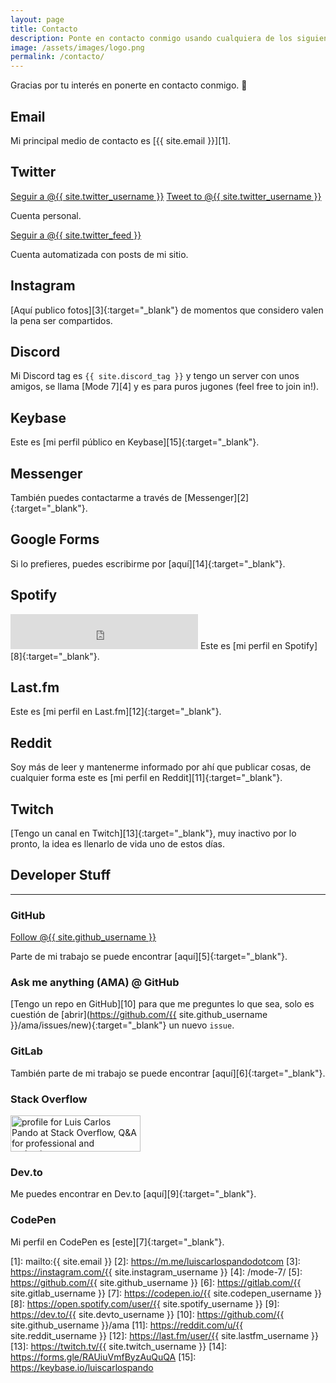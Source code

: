 ```yaml
---
layout: page
title: Contacto
description: Ponte en contacto conmigo usando cualquiera de los siguientes métodos.
image: /assets/images/logo.png
permalink: /contacto/
---
```


<p class="text-center">Gracias por tu interés en ponerte en contacto conmigo. 🥰</p>

## <i class="fas fa-envelope"></i> Email
Mi principal medio de contacto es [{{ site.email }}][1].

## <i class="fab fa-twitter"></i> Twitter
<div class="twitter-btns">
<a href="https://twitter.com/{{ site.twitter_username }}" class="twitter-follow-button" data-show-count="false" data-lang="es">Seguir a @{{ site.twitter_username }}</a>
<a href="https://twitter.com/intent/tweet?screen_name={{ site.twitter_username }}" class="twitter-mention-button" data-lang="es" data-related="{{ site.twitter_username }},{{ site.twitter_feed }}">Tweet to @{{ site.twitter_username }}</a>
</div>

Cuenta personal.

<div class="twitter-btns">
<a href="https://twitter.com/{{ site.twitter_feed }}" class="twitter-follow-button" data-show-count="false" data-lang="es">Seguir a @{{ site.twitter_feed }}</a>
</div>

Cuenta automatizada con posts de mi sitio.

## <i class="fab fa-instagram"></i> Instagram
[Aquí publico fotos][3]{:target="_blank"} de momentos que considero valen la pena ser compartidos.

## <i class="fab fa-discord"></i> Discord
Mi Discord tag es <code>{{ site.discord_tag }}</code> y tengo un server con unos amigos, se llama [Mode 7][4] y es para puros jugones (feel free to join in!).

## <i class="fab fa-keybase"></i> Keybase
Este es [mi perfil público en Keybase][15]{:target="_blank"}.

## <i class="fab fa-facebook-messenger"></i> Messenger
También puedes contactarme a través de [Messenger][2]{:target="_blank"}.

## <i class="fab fa-google"></i> Google Forms
Si lo prefieres, puedes escribirme por [aquí][14]{:target="_blank"}.

## <i class="fab fa-spotify"></i> Spotify
<iframe src="https://open.spotify.com/follow/1/?uri=spotify:user:1269830478&size=detail&theme=dark&show-count=0" width="300" height="56" scrolling="no" frameborder="0" style="border:none; overflow:hidden;" allowtransparency="true"></iframe>
Este es [mi perfil en Spotify][8]{:target="_blank"}.

## <i class="fab fa-lastfm"></i> Last.fm
Este es [mi perfil en Last.fm][12]{:target="_blank"}.

## <i class="fab fa-reddit"></i> Reddit
Soy más de leer y mantenerme informado por ahí que publicar cosas, de cualquier forma este es [mi perfil en Reddit][11]{:target="_blank"}.

## <i class="fab fa-twitch"></i> Twitch
[Tengo un canal en Twitch][13]{:target="_blank"}, muy inactivo por lo pronto, la idea es llenarlo de vida uno de estos días.

## <i class="fas fa-code"></i> Developer Stuff

---

### <i class="fab fa-github"></i> GitHub
<a class="github-button" href="https://github.com/{{ site.github_username }}" aria-label="Follow @{{ site.github_username }} on GitHub">Follow @{{ site.github_username }}</a>

Parte de mi trabajo se puede encontrar [aquí][5]{:target="_blank"}.

### <i class="fas fa-code-branch"></i> Ask me anything (AMA) @ GitHub
[Tengo un repo en GitHub][10] para que me preguntes lo que sea, solo es cuestión de [abrir](https://github.com/{{ site.github_username }}/ama/issues/new){:target="_blank"} un nuevo `issue`.

### <i class="fab fa-gitlab"></i> GitLab
También parte de mi trabajo se puede encontrar [aquí][6]{:target="_blank"}.

### <i class="fab fa-stack-overflow"></i> Stack Overflow
<a href="https://stackoverflow.com/users/2197860/luis-carlos-pando" target="_blank">
    <img src="https://stackoverflow.com/users/flair/2197860.png?theme=dark" width="208" height="58" alt="profile for Luis Carlos Pando at Stack Overflow, Q&amp;A for professional and enthusiast programmers" title="profile for Luis Carlos Pando at Stack Overflow, Q&amp;A for professional and enthusiast programmers">
</a>

### <i class="fab fa-dev"></i> Dev.to
Me puedes encontrar en Dev.to [aquí][9]{:target="_blank"}.

### <i class="fab fa-codepen"></i> CodePen
Mi perfil en CodePen es [este][7]{:target="_blank"}.


[1]: mailto:{{ site.email }}
[2]: https://m.me/luiscarlospandodotcom
[3]: https://instagram.com/{{ site.instagram_username }}
[4]: /mode-7/
[5]: https://github.com/{{ site.github_username }}
[6]: https://gitlab.com/{{ site.gitlab_username }}
[7]: https://codepen.io/{{ site.codepen_username }}
[8]: https://open.spotify.com/user/{{ site.spotify_username }}
[9]: https://dev.to/{{ site.devto_username }}
[10]: https://github.com/{{ site.github_username }}/ama
[11]: https://reddit.com/u/{{ site.reddit_username }}
[12]: https://last.fm/user/{{ site.lastfm_username }}
[13]: https://twitch.tv/{{ site.twitch_username }}
[14]: https://forms.gle/RAUiuVmfByzAuQuQA
[15]: https://keybase.io/luiscarlospando